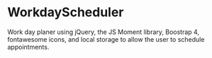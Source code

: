 # WorkdayScheduler
Work day planer using jQuery, the JS Moment library, Boostrap 4, fontawesome icons, and local storage to allow the user to schedule appointments.
